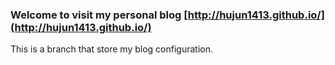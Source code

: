 ### Welcome to visit my personal blog [http://hujun1413.github.io/](http://hujun1413.github.io/)
This is a branch that store my blog configuration.
